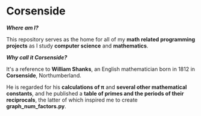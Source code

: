 # Corsenside
**_Where am I?_**

This repository serves as the home for all of my **math related programming projects** as I study **computer science** and **mathematics**.

**_Why call it Corsenside?_**

It's a reference to **William Shanks**, an English mathematician born in 1812 in **Corsenside**, Northumberland.

He is regarded for his **calculations of π** and **several other mathematical constants**, and he published a **table of primes and the periods of their reciprocals**, the latter of which inspired me to create **graph_num_factors.py**.
